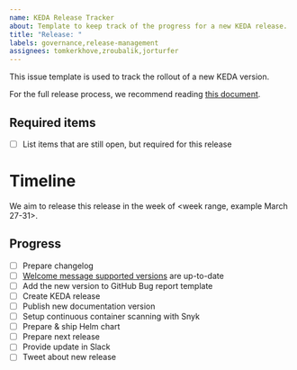 ```yaml
---
name: KEDA Release Tracker
about: Template to keep track of the progress for a new KEDA release.
title: "Release: "
labels: governance,release-management
assignees: tomkerkhove,zroubalik,jorturfer
---
```


This issue template is used to track the rollout of a new KEDA version.

For the full release process, we recommend reading [this document](https://github.com/kedacore/keda/blob/main/RELEASE-PROCESS.md).

## Required items

- [ ] List items that are still open, but required for this release

# Timeline

We aim to release this release in the week of <week range, example March 27-31>.

## Progress

- [ ] Prepare changelog
- [ ] [Welcome message supported versions](https://github.com/kedacore/keda/blob/main/pkg/util/welcome.go#L29-L30) are up-to-date
- [ ] Add the new version to GitHub Bug report template
- [ ] Create KEDA release
- [ ] Publish new documentation version
- [ ] Setup continuous container scanning with Snyk
- [ ] Prepare & ship Helm chart
- [ ] Prepare next release
- [ ] Provide update in Slack
- [ ] Tweet about new release
